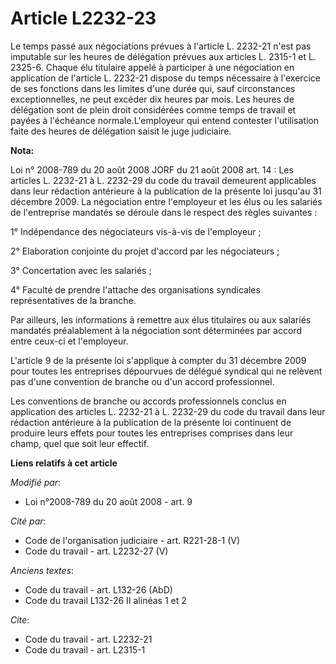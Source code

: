 # Article L2232-23

Le temps passé aux négociations prévues à l'article L. 2232-21 n'est pas imputable sur les heures de délégation prévues aux
articles L. 2315-1 et L. 2325-6. Chaque élu titulaire appelé à participer à une négociation en application de l'article L.
2232-21 dispose du temps nécessaire à l'exercice de ses fonctions dans les limites d'une durée qui, sauf circonstances
exceptionnelles, ne peut excéder dix heures par mois. Les heures de délégation sont de plein droit considérées comme temps de
travail et payées à l'échéance normale.L'employeur qui entend contester l'utilisation faite des heures de délégation saisit
le juge judiciaire.

**Nota:**

Loi n° 2008-789 du 20 août 2008 JORF du 21 août 2008 art. 14 : Les articles L. 2232-21 à L. 2232-29 du code du travail
demeurent applicables dans leur rédaction antérieure à la publication de la présente loi jusqu'au 31 décembre 2009.
La négociation entre l'employeur et les élus ou les salariés de l'entreprise mandatés se déroule dans le respect des règles
suivantes :

1° Indépendance des négociateurs vis-à-vis de l'employeur ;

2° Elaboration conjointe du projet d'accord par les négociateurs ;

3° Concertation avec les salariés ;

4° Faculté de prendre l'attache des organisations syndicales représentatives de la branche.

Par ailleurs, les informations à remettre aux élus titulaires ou aux salariés mandatés préalablement à la négociation sont
déterminées par accord entre ceux-ci et l'employeur.

L'article 9 de la présente loi s'applique à compter du 31 décembre 2009 pour toutes les entreprises dépourvues de délégué
syndical qui ne relèvent pas d'une convention de branche ou d'un accord professionnel.

Les conventions de branche ou accords professionnels conclus en application des articles L. 2232-21 à L. 2232-29 du code du
travail dans leur rédaction antérieure à la publication de la présente loi continuent de produire leurs effets pour toutes
les entreprises comprises dans leur champ, quel que soit leur effectif.

**Liens relatifs à cet article**

_Modifié par_:

  - Loi n°2008-789 du 20 août 2008 - art. 9

_Cité par_:

  - Code de l'organisation judiciaire - art. R221-28-1 (V)
  - Code du travail - art. L2232-27 (V)

_Anciens textes_:

  - Code du travail - art. L132-26 (AbD)
  - Code du travail L132-26 II alinéas 1 et 2

_Cite_:

  - Code du travail - art. L2232-21
  - Code du travail - art. L2315-1
